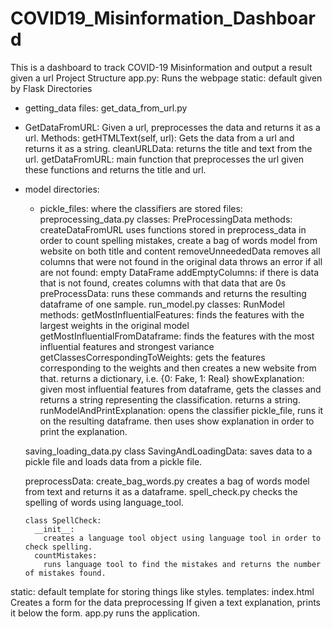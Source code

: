 # COVID19_Misinformation_Dashboard
This is a dashboard to track COVID-19 Misinformation and output a result given a url
Project Structure
app.py: Runs the webpage
static: default given by Flask
Directories

- getting_data
files:
get_data_from_url.py

- GetDataFromURL:
Given a url, preprocesses the data and returns it as a url.
  Methods:
    getHTMLText(self, url):
      Gets the data from a url and returns it as a string.
    cleanURLData:
      returns the title and text from the url.
    getDataFromURL:
      main function that preprocesses the url given these functions and returns the title and url.

- model
  directories:
    - pickle_files:
      where the classifiers are stored
  files:
    preprocessing_data.py
      classes: PreProcessingData
        methods: 
          createDataFromURL
            uses functions stored in preprocess_data in order to count spelling mistakes, create a bag of words model from website on both title and content
          removeUnneededData
            removes all columns that were not found in the original data
            throws an error if all are not found: empty DataFrame
          addEmptyColumns:
            if there is data that is not found, creates columns with that data that are 0s
          preProcessData:
            runs these commands and returns the resulting dataframe of one sample.
    run_model.py
      classes: RunModel
        methods:
          getMostInfluentialFeatures:
            finds the features with the largest weights in the original model
          getMostInfluentialFromDataframe:
            finds the features with the most influential features and strongest variance
          getClassesCorrespondingToWeights:
            gets the features corresponding to the weights and then creates a new website from that.
            returns a dictionary, i.e. {0: Fake, 1: Real}
          showExplanation:
            given most influential features from dataframe, gets the classes and returns a string representing the classification.
            returns a string.
          runModelAndPrintExplanation:
            opens the classifier pickle_file, runs it on the resulting dataframe.
            then uses show explanation in order to print the explanation.
       
    saving_loading_data.py
      class SavingAndLoadingData:
        saves data to a pickle file and loads data from a pickle file.
          
  preprocessData:
    create_bag_words.py
      creates a bag of words model from text and returns it as a dataframe.
    spell_check.py
      checks the spelling of words using language_tool.
      
      class SpellCheck:
        __init__:
          creates a language tool object using language tool in order to check spelling.
        countMistakes:
          runs language tool to find the mistakes and returns the number of mistakes found.
static:
  default template for storing things like styles.
templates:
  index.html
    Creates a form for the data preprocessing
    If given a text explanation, prints it below the form.
app.py
  runs the application.
      
      
